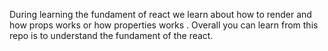 During learning the fundament of react we learn about how to render and how props works or how properties works . Overall you can learn from this repo is to understand the fundament of the react.

